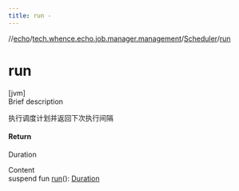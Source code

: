 ```yaml
---
title: run -
---
```

//[echo](../../index.md)/[tech.whence.echo.job.manager.management](../index.md)/[Scheduler](index.md)/[run](run.md)



# run  
[jvm]  
Brief description  


执行调度计划并返回下次执行间隔



#### Return  


Duration

  
Content  
suspend fun [run](run.md)(): [Duration](https://docs.oracle.com/javase/8/docs/api/java/time/Duration.html)  



